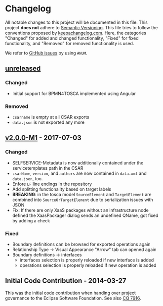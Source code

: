# Changelog
All notable changes to this project will be documented in this file.
This project **does not** adhere to [Semantic Versioning](http://semver.org/).
This file tries to follow the conventions proposed by [keepachangelog.com](http://keepachangelog.com/).
Here, the categories "Changed" for added and changed functionality,
"Fixed" for fixed functionality, and
"Removed" for removed functionality is used.

We refer to [GitHub issues](https://github.com/eclipse/winery/issues) by using `#NUM`.

## [unreleased]

### Changed
* Initial support for BPMN4TOSCA implemented using Angular

### Removed
* `csarname` is empty at all CSAR exports
* `data.json` is not exported any more

## [v2.0.0-M1] - 2017-07-03

### Changed

* SELFSERVICE-Metadata is now additionally contained under the servicetemplates path in the CSAR
* `csarName`, `version`, and `authors` are now contained in `data.xml` and `data.json`, too.
* Enfore `LF` line endings in the repository
* Add splitting functionality based on target labels
* **BREAKING**: in the tosca model `SourceElement` and `TargetElement` are combined into `SourceOrTargetElement` due to serialization issues with JSON
* Fix: If there are only XaaS packages without an infrastructure node defined the XaasPackager dialog  sends an undefined QName, got fixed by adding a check

### Fixed

* Boundary definitions can be browsed for exported operations again
* Relationship Type -> Visual Appearance  "Arrow" tab can opened again
* Boundary definitions -> interfaces
  *  interfaces selection is properly reloaded if new interface is added
  *  operations selection is properly reloaded if new operation is added

## Initial Code Contribution - 2014-03-27

This was the initial code contribution when handing over project governance to the Eclipse Software Foundation.
See also [CQ 7916](https://dev.eclipse.org/ipzilla/show_bug.cgi?id=7916).

[unreleased]: https://github.com/eclipse/winery/compare/v2.0.0-M1...master
[v2.0.0-M1]: https://github.com/eclipse/winery/compare/initial-code-contribution...v2.0.0-M1

